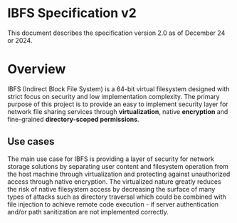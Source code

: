# IBFS Specification v2
This document describes the specification version 2.0 as of December 24 or 2024.

# Overview
IBFS (Indirect Block File System) is a 64-bit virtual filesystem designed with strict focus on 
security and low implementation complexity. The primary purpose of this project is to provide an 
easy to implement security layer for network file sharing services through **virtualization**, 
native **encryption** and fine-grained **directory-scoped permissions**.

## Use cases
The main use case for IBFS is providing a layer of security for network storage solutions
by separating user content and filesystem operation from the host machine through virtualization and
protecting against unauthorized access through native encryption. The virtualized nature greatly 
reduces the risk of native filesystem access by decreasing the surface of many types of attacks such
as directory traversal which could be combined with file injection to achieve remote code execution - if server authentication and/or path sanitization are not implemented correctly.
